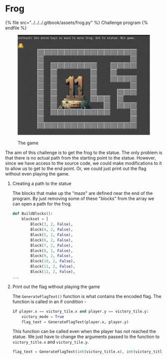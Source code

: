 # Frog

{% file src="../../../.gitbook/assets/frog.py" %}
Challenge program
{% endfile %}

<figure><img src="../../../.gitbook/assets/frog_challenge.png" alt=""><figcaption><p>The game</p></figcaption></figure>

The aim of this challenge is to get the frog to the statue. The only problem is that there is no actual path from the starting point to the statue. However, since we have access to the source code, we could make modifications to it to allow us to get to the end point. Or, we could just print out the flag without even playing the game.

1.  Creating a path to the statue

    The blocks that make up the "maze" are defined near the end of the program. By just removing some of these "blocks" from the array we can open a path for the frog.

    ```python
    def BuildBlocks():
        blockset = [
            Block(3, 2, False),
            Block(4, 2, False),
            Block(5, 2, False),
            Block(6, 2, False),
            Block(7, 2, False),
            Block(8, 2, False),
            Block(9, 2, False),
            Block(10, 2, False),
            Block(11, 2, False),
            Block(12, 2, False),
    ...
    ```
2.  Print out the flag without playing the game

    The `GenerateFlagText()` function is what contains the encoded flag. The function is called in an if condition -&#x20;

    ```python
    if player.x == victory_tile.x and player.y == victory_tile.y:
        victory_mode = True
        flag_text = GenerateFlagText(player.x, player.y)
    ```

    This function can be called even when the player has not reached the statue. We just have to change the arguments passed to the function to `victory_title.x` and `victory_tile.y`.

    ```python
    flag_text = GenerateFlagText(int(victory_title.x), int(victory_title.y))
    ```
